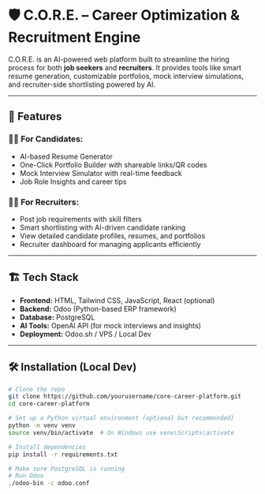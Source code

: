 # 🛡️ C.O.R.E. – Career Optimization & Recruitment Engine

C.O.R.E. is an AI-powered web platform built to streamline the hiring process for both **job seekers** and **recruiters**. It provides tools like smart resume generation, customizable portfolios, mock interview simulations, and recruiter-side shortlisting powered by AI.

---

## 🚀 Features

### 👨‍💻 For Candidates:
- AI-based Resume Generator
- One-Click Portfolio Builder with shareable links/QR codes
- Mock Interview Simulator with real-time feedback
- Job Role Insights and career tips

### 🧑‍💼 For Recruiters:
- Post job requirements with skill filters
- Smart shortlisting with AI-driven candidate ranking
- View detailed candidate profiles, resumes, and portfolios
- Recruiter dashboard for managing applicants efficiently

---

## 🏗️ Tech Stack

- **Frontend:** HTML, Tailwind CSS, JavaScript, React (optional)
- **Backend:** Odoo (Python-based ERP framework)
- **Database:** PostgreSQL
- **AI Tools:** OpenAI API (for mock interviews and insights)
- **Deployment:** Odoo.sh / VPS / Local Dev

---

## 🛠️ Installation (Local Dev)

```bash
# Clone the repo
git clone https://github.com/yourusername/core-career-platform.git
cd core-career-platform

# Set up a Python virtual environment (optional but recommended)
python -m venv venv
source venv/bin/activate  # On Windows use venv\Scripts\activate

# Install dependencies
pip install -r requirements.txt

# Make sure PostgreSQL is running
# Run Odoo
./odoo-bin -c odoo.conf
